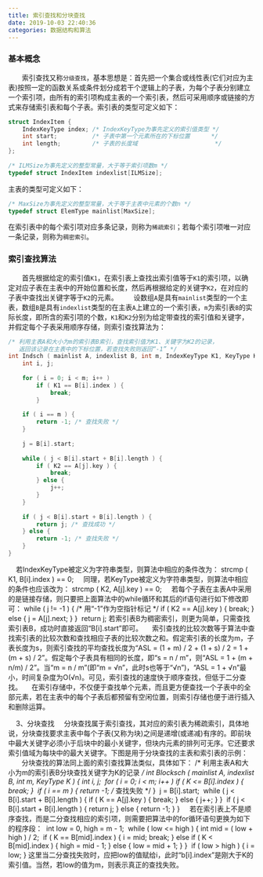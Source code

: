 ```yaml
---
title: 索引查找和分块查找
date: 2019-10-03 22:40:36
categories: 数据结构和算法
---
```

### 基本概念

&emsp;&emsp;索引查找又称`分级查找`，基本思想是：首先把一个集合或线性表(它们对应为主表)按照一定的函数关系或条件划分成若干个逻辑上的子表，为每个子表分别建立一个索引项，由所有的索引项构成主表的一个索引表，然后可采用顺序或链接的方式来存储索引表和每个子表。索引表的类型可定义如下：

``` cpp
struct IndexItem {
    IndexKeyType index; /* IndexKeyType为事先定义的索引值类型 */
    int start;          /* 子表中第一个元素所在的下标位置      */
    int length;         /* 子表的长度域                      */
};
​
/* ILMSize为事先定义的整型常量，大于等于索引项数m */
typedef struct IndexItem indexlist[ILMSize];
```

主表的类型可定义如下：

``` cpp
/* MaxSize为事先定义的整型常量，大于等于主表中元素的个数n */
typedef struct ElemType mainlist[MaxSize];
```

在索引表中的每个索引项对应多条记录，则称为`稀疏索引`；若每个索引项唯一对应一条记录，则称为`稠密索引`。

### 索引查找算法

&emsp;&emsp;首先根据给定的索引值`K1`，在索引表上查找出索引值等于`K1`的索引项，以确定对应子表在主表中的开始位置和长度，然后再根据给定的关键字`K2`，在对应的子表中查找出关键字等于`K2`的元素。
&emsp;&emsp;设数组`A`是具有`mainlist`类型的一个主表，数组`B`是具有`indexlist`类型的在主表`A`上建立的一个索引表，`m`为索引表`B`的实际长度，即所含的索引项的个数，`K1`和`K2`分别为给定带查找的索引值和关键字，并假定每个子表采用顺序存储，则索引查找算法为：

``` cpp
/* 利用主表A和大小为m的索引表B索引，查找索引值为K1、关键字为K2的记录，
   返回该记录在主表中的下标位置，若查找失败则返回“-1” */
int Indsch ( mainlist A, indexlist B, int m, IndexKeyType K1, KeyType K2 ) {
    int i, j;
​
    for ( i = 0; i < m; i++ )
        if ( K1 == B[i].index ) {
            break;
        }
​
    if ( i == m ) {
        return -1; /* 查找失败 */
    }
​
    j = B[i].start;
​
    while ( j < B[i].start + B[i].length ) {
        if ( K2 == A[j].key ) {
            break;
        } else {
            j++;
        }
    }
​
    if ( j < B[i].start + B[i].length ) {
        return j; /* 查找成功 */
    } else {
        return -1; /* 查找失败 */
    }
}
```

    若IndexKeyType被定义为字符串类型，则算法中相应的条件改为：
strcmp ( K1, B[i].index ) == 0;
    同理，若KeyType被定义为字符串类型，则算法中相应的条件也应该改为：
strcmp ( K2, A[j].key ) == 0;
    若每个子表在主表A中采用的是链接存储，则只要把上面算法中的while循环和其后的if语句进行如下修改即可：
while ( j != -1 ) { /* 用“-1”作为空指针标记 */
    if ( K2 == A[j].key ) {
        break;
    }
    else {
        j = A[j].next;
    }
}
​
return j;
若索引表B为稠密索引，则更为简单，只需查找索引表B，成功时直接返回“B[i].start”即可。
    索引查找的比较次数等于算法中查找索引表的比较次数和查找相应子表的比较次数之和。假定索引表的长度为m，子表长度为s，则索引查找的平均查找长度为“ASL = (1 + m) / 2 + (1 + s) / 2 = 1 + (m + s) / 2”。假定每个子表具有相同的长度，即“s = n / m”，则“ASL = 1 + (m + n/m) / 2”。当“m = n / m”(即“m = √n”，此时s也等于“√n”)，“ASL = 1 + √n”最小，时间复杂度为O(√n)。可见，索引查找的速度快于顺序查找，但低于二分查找。
    在索引存储中，不仅便于查找单个元素，而且更方便查找一个子表中的全部元素，若在主表中的每个子表后都预留有空闲位置，则索引存储也便于进行插入和删除运算。

    3、分块查找
    分块查找属于索引查找，其对应的索引表为稀疏索引，具体地说，分块查找要求主表中每个子表(又称为块)之间是递增(或递减)有序的。即前块中最大关键字必须小于后块中的最小关键字，但块内元素的排列可无序。它还要求索引值域为每块中的最大关键字。下图是用于分块查找的主表和索引表的示例：
    
    分块查找的算法同上面的索引查找算法类似，具体如下：
/* 利用主表A和大小为m的索引表B分块查找关键字为K的记录 */
int Blocksch ( mainlist A, indexlist B, int m, KeyType K ) {
    int i, j;
​
    for ( i = 0; i < m; i++ )
        if ( K <= B[i].index ) {
            break;
        }
​
    if ( i == m ) {
        return -1; /* 查找失败 */
    }
​
    j = B[i].start;
​
    while ( j < B[i].start + B[i].length ) {
        if ( K == A[j].key ) {
            break;
        }
        else {
            j++;
        }
    }
​
    if ( j < B[i].start + B[i].length ) {
        return j;
    }
    else {
        return -1;
    }
}
    若在索引表上不是顺序查找，而是二分查找相应的索引项，则需要把算法中的for循环语句更换为如下的程序段： 
int low = 0, high = m - 1;
​
while ( low <= high ) {
    int mid = ( low + high ) / 2;
​
    if ( K == B[mid].index ) {
        i = mid;
        break;
    }
    else if ( K < B[mid].index ) {
        high = mid - 1;
    }
    else {
        low = mid + 1;
    }
}
​
if ( low > high ) {
    i = low;
}
这里当二分查找失败时，应把low的值赋给i，此时“b[i].index”是刚大于K的索引值。当然，若low的值为m，则表示真正的查找失败。